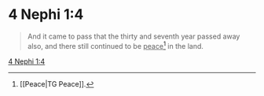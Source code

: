 # 4 Nephi 1:4

> And it came to pass that the thirty and seventh year passed away also, and there still continued to be <u>peace</u>[^a] in the land.

[4 Nephi 1:4](https://www.churchofjesuschrist.org/study/scriptures/bofm/4-ne/1?lang=eng&id=p4#p4)


[^a]: [[Peace|TG Peace]].  
